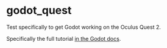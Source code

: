 # godot_quest

Test specifically to get Godot working on the Oculus Quest 2.

Specifically the full tutorial [in the Godot docs](https://docs.godotengine.org/en/stable/tutorials/vr/openvr/vr_starter_tutorial/vr_starter_tutorial_part_one.html).
